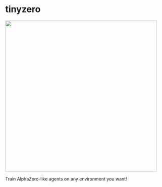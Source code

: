 # tinyzero

<img src="https://github.com/s-casci/tinyzero/blob/main/tinyzero.png" width="480">

Train AlphaZero-like agents on any environment you want!
